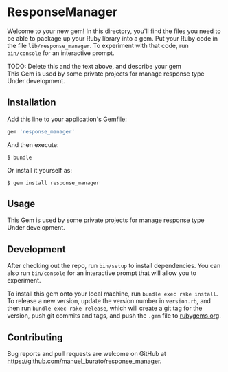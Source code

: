 # ResponseManager

Welcome to your new gem! In this directory, you'll find the files you need to be able to package up your Ruby library into a gem. Put your Ruby code in the file `lib/response_manager`. To experiment with that code, run `bin/console` for an interactive prompt.

TODO: Delete this and the text above, and describe your gem<br>
This Gem is used by some private projects for manage response type<br>
Under development.

## Installation

Add this line to your application's Gemfile:

```ruby
gem 'response_manager'
```

And then execute:

    $ bundle

Or install it yourself as:

    $ gem install response_manager

## Usage

This Gem is used by some private projects for manage response type<br>
Under development.

## Development

After checking out the repo, run `bin/setup` to install dependencies. You can also run `bin/console` for an interactive prompt that will allow you to experiment.

To install this gem onto your local machine, run `bundle exec rake install`. To release a new version, update the version number in `version.rb`, and then run `bundle exec rake release`, which will create a git tag for the version, push git commits and tags, and push the `.gem` file to [rubygems.org](https://rubygems.org).

## Contributing

Bug reports and pull requests are welcome on GitHub at https://github.com/manuel_burato/response_manager.
